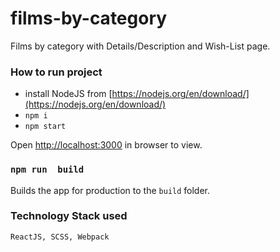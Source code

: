 # films-by-category
Films by category with Details/Description and Wish-List page.

### How to run project
* install NodeJS from [https://nodejs.org/en/download/](https://nodejs.org/en/download/)
* `npm i`
* `npm start`

Open [http://localhost:3000](http://localhost:3000) in browser to view.

### `npm run  build`
Builds the app for production to the `build` folder.

### Technology Stack used
`ReactJS, SCSS, Webpack`
